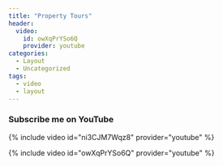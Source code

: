 ```yaml
---
title: "Property Tours"
header:
  video:
    id: owXqPrYSo6Q
    provider: youtube
categories:
  - Layout
  - Uncategorized
tags:
  - video
  - layout
---
```


### Subscribe me on YouTube

{% include video id="ni3CJM7Wqz8" provider="youtube" %}

{% include video id="owXqPrYSo6Q" provider="youtube" %}
